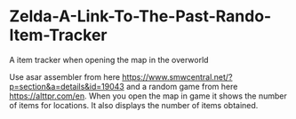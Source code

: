 # Zelda-A-Link-To-The-Past-Rando-Item-Tracker
A item tracker when opening the map in the overworld

Use asar assembler from here https://www.smwcentral.net/?p=section&a=details&id=19043 and a random game from here https://alttpr.com/en.
When you open the map in game it shows the number of items for locations. It also displays the number of items obtained.
